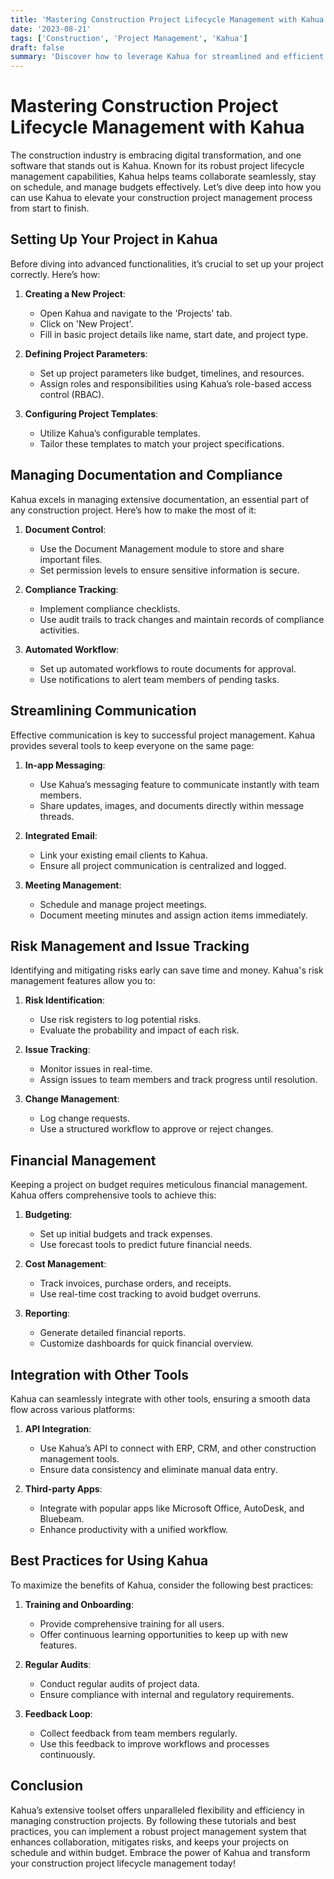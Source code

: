 ```yaml
---
title: 'Mastering Construction Project Lifecycle Management with Kahua'
date: '2023-08-21'
tags: ['Construction', 'Project Management', 'Kahua']
draft: false
summary: 'Discover how to leverage Kahua for streamlined and efficient management of construction projects from inception to completion.'
---
```


# Mastering Construction Project Lifecycle Management with Kahua

The construction industry is embracing digital transformation, and one software that stands out is Kahua. Known for its robust project lifecycle management capabilities, Kahua helps teams collaborate seamlessly, stay on schedule, and manage budgets effectively. Let’s dive deep into how you can use Kahua to elevate your construction project management process from start to finish.

## Setting Up Your Project in Kahua

Before diving into advanced functionalities, it’s crucial to set up your project correctly. Here’s how:

1. **Creating a New Project**:
    - Open Kahua and navigate to the 'Projects' tab.
    - Click on 'New Project'.
    - Fill in basic project details like name, start date, and project type.

2. **Defining Project Parameters**:
    - Set up project parameters like budget, timelines, and resources.
    - Assign roles and responsibilities using Kahua’s role-based access control (RBAC).

3. **Configuring Project Templates**:
    - Utilize Kahua’s configurable templates.
    - Tailor these templates to match your project specifications.

## Managing Documentation and Compliance

Kahua excels in managing extensive documentation, an essential part of any construction project. Here’s how to make the most of it:

1. **Document Control**:
    - Use the Document Management module to store and share important files.
    - Set permission levels to ensure sensitive information is secure.

2. **Compliance Tracking**:
    - Implement compliance checklists.
    - Use audit trails to track changes and maintain records of compliance activities.

3. **Automated Workflow**:
    - Set up automated workflows to route documents for approval.
    - Use notifications to alert team members of pending tasks.

## Streamlining Communication

Effective communication is key to successful project management. Kahua provides several tools to keep everyone on the same page:

1. **In-app Messaging**:
    - Use Kahua’s messaging feature to communicate instantly with team members.
    - Share updates, images, and documents directly within message threads.

2. **Integrated Email**:
    - Link your existing email clients to Kahua.
    - Ensure all project communication is centralized and logged.

3. **Meeting Management**:
    - Schedule and manage project meetings.
    - Document meeting minutes and assign action items immediately.

## Risk Management and Issue Tracking

Identifying and mitigating risks early can save time and money. Kahua's risk management features allow you to:

1. **Risk Identification**:
    - Use risk registers to log potential risks.
    - Evaluate the probability and impact of each risk.

2. **Issue Tracking**:
    - Monitor issues in real-time.
    - Assign issues to team members and track progress until resolution.

3. **Change Management**:
    - Log change requests.
    - Use a structured workflow to approve or reject changes.

## Financial Management

Keeping a project on budget requires meticulous financial management. Kahua offers comprehensive tools to achieve this:

1. **Budgeting**:
    - Set up initial budgets and track expenses.
    - Use forecast tools to predict future financial needs.

2. **Cost Management**:
    - Track invoices, purchase orders, and receipts.
    - Use real-time cost tracking to avoid budget overruns.

3. **Reporting**:
    - Generate detailed financial reports.
    - Customize dashboards for quick financial overview.

## Integration with Other Tools

Kahua can seamlessly integrate with other tools, ensuring a smooth data flow across various platforms:

1. **API Integration**:
    - Use Kahua’s API to connect with ERP, CRM, and other construction management tools.
    - Ensure data consistency and eliminate manual data entry.

2. **Third-party Apps**:
    - Integrate with popular apps like Microsoft Office, AutoDesk, and Bluebeam.
    - Enhance productivity with a unified workflow.

## Best Practices for Using Kahua

To maximize the benefits of Kahua, consider the following best practices:

1. **Training and Onboarding**:
    - Provide comprehensive training for all users.
    - Offer continuous learning opportunities to keep up with new features.

2. **Regular Audits**:
    - Conduct regular audits of project data.
    - Ensure compliance with internal and regulatory requirements.

3. **Feedback Loop**:
    - Collect feedback from team members regularly.
    - Use this feedback to improve workflows and processes continuously.

## Conclusion

Kahua’s extensive toolset offers unparalleled flexibility and efficiency in managing construction projects. By following these tutorials and best practices, you can implement a robust project management system that enhances collaboration, mitigates risks, and keeps your projects on schedule and within budget. Embrace the power of Kahua and transform your construction project lifecycle management today!